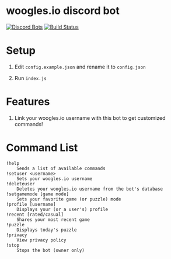 # woogles.io discord bot
[![Discord Bots](https://discordbots.org/api/widget/status/842330057841049600.svg)](https://discordbots.org/bot/842330057841049600)
[![Build Status](https://github.com/ddugovic/lishogi-discord/workflows/Node.js%20CI/badge.svg)](https://github.com/ddugovic/lishogi-discord/actions?query=workflow%3A%22Node.js+CI%22)

# Setup

1. Edit `config.example.json` and rename it to `config.json`

2. Run `index.js`

# Features

1. Link your woogles.io username with this bot to get customized commands!

# Command List
```
!help
    Sends a list of available commands
!setuser <username>
    Sets your woogles.io username
!deleteuser
    Deletes your woogles.io username from the bot's database
!setgamemode [game mode]
    Sets your favorite game (or puzzle) mode
!profile [username]
    Displays your (or a user's) profile
!recent [rated/casual]
    Shares your most recent game
!puzzle
    Displays today's puzzle
!privacy
    View privacy policy
!stop
    Stops the bot (owner only)
```
